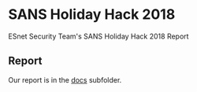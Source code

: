 # SANS Holiday Hack 2018
ESnet Security Team's SANS Holiday Hack 2018 Report

## Report

Our report is in the [docs](docs/index.html) subfolder.

